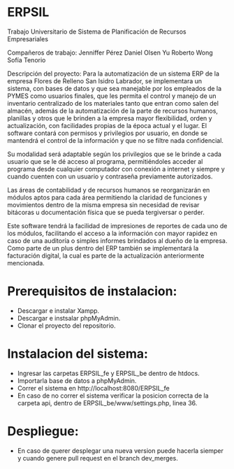 # ERPSIL
Trabajo Universitario de Sistema de Planificación de Recursos Empresariales

Compañeros de trabajo:
Jenniffer Pérez
Daniel Olsen Yu
Roberto Wong
Sofía Tenorio

Descripción del proyecto:
Para la automatización de un sistema ERP de la empresa Flores de Relleno San Isidro Labrador, se implementara un sistema, con bases de datos y que sea manejable por los empleados de la PYMES como usuarios finales, que les permita el control y manejo de un inventario centralizado de los materiales tanto que entran como salen del almacén, además de la automatización de la parte de recursos humanos, planillas y otros que le brinden a la empresa mayor flexibilidad, orden y actualización, con facilidades propias de la época actual y el lugar.
El software contará con permisos y privilegios por usuario, en donde se mantendrá el control de la información y que no se filtre nada confidencial.
  
Su modalidad será adaptable según los privilegios que se le brinde a cada usuario que se le dé acceso al programa, permitiéndoles acceder al programa desde cualquier computador con conexión a internet y siempre y cuando cuenten con un usuario y contraseña previamente autorizados.	
  
Las áreas de contabilidad y de recursos humanos se reorganizarán en módulos aptos para cada área permitiendo la claridad de funciones y movimientos dentro de la misma empresa sin necesidad de revisar bitácoras u documentación física que se pueda tergiversar o perder.
  
Este software tendrá la facilidad de impresiones de reportes de cada uno de los módulos, facilitando el acceso a la información con mayor rapidez en caso de una auditoría o simples informes brindados al dueño de la empresa.
Como parte de un plus dentro del ERP también se implementará la facturación digital, la cual es parte de la actualización anteriormente mencionada.

# Prerequisitos de instalacion: 
+ Descargar e instalar Xampp.
+ Descargar e instsalar phpMyAdmin.
+ Clonar el proyecto del repositorio.

# Instalacion del sistema:
+ Ingresar las carpetas ERPSIL_fe y ERPSIL_be dentro de htdocs.
+ Importarla base de datos a phpMyAdmin.
+ Correr el sistema en http://localhost:8080/ERPSIL_fe
+ En caso de no correr el sistema verificar la posicion correcta de la carpeta api, dentro de ERPSIL_be/www/settings.php, linea 36.

# Despliegue:
+ En caso de querer desplegar una nueva version puede hacerla siemper y cuando genere pull request en el branch dev_merges.
